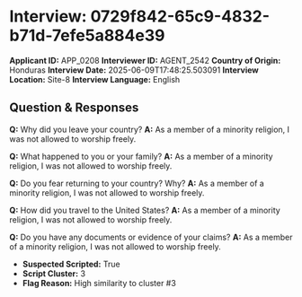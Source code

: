 # Interview: 0729f842-65c9-4832-b71d-7efe5a884e39
**Applicant ID:** APP_0208
**Interviewer ID:** AGENT_2542
**Country of Origin:** Honduras
**Interview Date:** 2025-06-09T17:48:25.503091
**Interview Location:** Site-8
**Interview Language:** English

## Question & Responses

**Q:** Why did you leave your country?
**A:** As a member of a minority religion, I was not allowed to worship freely.

**Q:** What happened to you or your family?
**A:** As a member of a minority religion, I was not allowed to worship freely.

**Q:** Do you fear returning to your country? Why?
**A:** As a member of a minority religion, I was not allowed to worship freely.

**Q:** How did you travel to the United States?
**A:** As a member of a minority religion, I was not allowed to worship freely.

**Q:** Do you have any documents or evidence of your claims?
**A:** As a member of a minority religion, I was not allowed to worship freely.

- **Suspected Scripted:** True
- **Script Cluster:** 3
- **Flag Reason:** High similarity to cluster #3